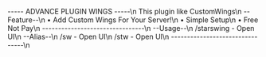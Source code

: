 ----- ADVANCE PLUGIN WINGS -----\n
This plugin like CustomWings\n
--Feature--\n
• Add Custom Wings For Your Server!\n
• Simple Setup\n
• Free Not Pay\n
--------------------------------\n
--Usage--\n
/starswing - Open UI\n
--Alias--\n
/sw - Open UI\n
/stw - Open UI\n
--------------------------------\n
